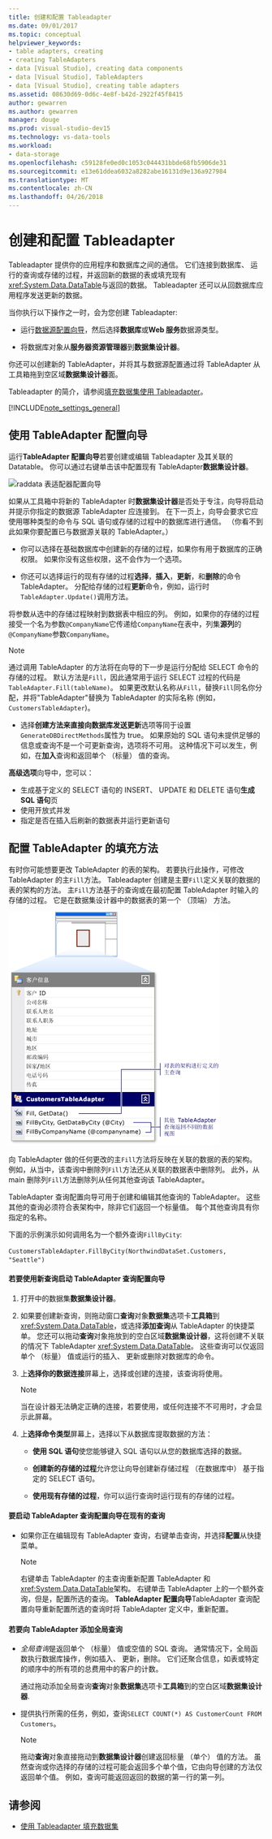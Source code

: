 ```yaml
---
title: 创建和配置 Tableadapter
ms.date: 09/01/2017
ms.topic: conceptual
helpviewer_keywords:
- table adapters, creating
- creating TableAdapters
- data [Visual Studio], creating data components
- data [Visual Studio], TableAdapters
- data [Visual Studio], creating table adapters
ms.assetid: 08630d69-0d6c-4e8f-b42d-2922f45f8415
author: gewarren
ms.author: gewarren
manager: douge
ms.prod: visual-studio-dev15
ms.technology: vs-data-tools
ms.workload:
- data-storage
ms.openlocfilehash: c59128fe0ed0c1053c044431bbde68fb5906de31
ms.sourcegitcommit: e13e61ddea6032a8282abe16131d9e136a927984
ms.translationtype: MT
ms.contentlocale: zh-CN
ms.lasthandoff: 04/26/2018
---
```

# <a name="create-and-configure-tableadapters"></a>创建和配置 Tableadapter
Tableadapter 提供你的应用程序和数据库之间的通信。 它们连接到数据库、 运行的查询或存储的过程，并返回新的数据的表或填充现有<xref:System.Data.DataTable>与返回的数据。 Tableadapter 还可以从回数据库应用程序发送更新的数据。

当你执行以下操作之一时，会为您创建 Tableadapter:

-   运行[数据源配置向导](../data-tools/media/data-source-configuration-wizard.png)，然后选择**数据库**或**Web 服务**数据源类型。

-   将数据库对象从**服务器资源管理器**到**数据集设计器**。

你还可以创建新的 TableAdapter，并将其与数据源配置通过将 TableAdapter 从工具箱拖到空区域**数据集设计器**面。

Tableadapter 的简介，请参阅[填充数据集使用 Tableadapter](../data-tools/fill-datasets-by-using-tableadapters.md)。

[!INCLUDE[note_settings_general](../data-tools/includes/note_settings_general_md.md)]

## <a name="use-the-tableadapter-configuration-wizard"></a>使用 TableAdapter 配置向导
运行**TableAdapter 配置向导**若要创建或编辑 Tableadapter 及其关联的 Datatable。 你可以通过右键单击该中配置现有 TableAdapter**数据集设计器**。

![raddata 表适配器配置向导](../data-tools/media/raddata-table-adapter-configuration-wizard.png "raddata 表适配器配置向导")

如果从工具箱中将新的 TableAdapter 时**数据集设计器**是否处于专注，向导将启动并提示你指定的数据源 TableAdapter 应连接到。 在下一页上，向导会要求它应使用哪种类型的命令与 SQL 语句或存储的过程中的数据库进行通信。 （你看不到此如果你要配置已与数据源关联的 TableAdapter。）

-   你可以选择在基础数据库中创建新的存储的过程，如果你有用于数据库的正确权限。 如果你没有这些权限，这不会作为一个选项。

-   你还可以选择运行的现有存储的过程**选择**，**插入**，**更新**，和**删除**的命令TableAdapter。 分配给存储的过程**更新**命令，例如，运行时`TableAdapter.Update()`调用方法。

将参数从选中的存储过程映射到数据表中相应的列。 例如，如果你的存储的过程接受一个名为参数`@CompanyName`它传递给`CompanyName`在表中，列集**源列**的`@CompanyName`参数`CompanyName`。

> [!NOTE]
>  通过调用 TableAdapter 的方法将在向导的下一步是运行分配给 SELECT 命令的存储的过程。 默认方法是`Fill`，因此通常用于运行 SELECT 过程的代码是`TableAdapter.Fill(tableName)`。 如果更改默认名称从`Fill`，替换`Fill`同名你分配，并将"TableAdapter"替换为 TableAdapter 的实际名称 (例如， `CustomersTableAdapter`)。

-   选择**创建方法来直接向数据库发送更新**选项等同于设置`GenerateDBDirectMethods`属性为 true。 如果原始的 SQL 语句未提供足够的信息或查询不是一个可更新查询，选项将不可用。 这种情况下可以发生，例如，在**加入**查询和返回单个 （标量） 值的查询。

**高级选项**向导中，您可以：
- 生成基于定义的 SELECT 语句的 INSERT、 UPDATE 和 DELETE 语句**生成 SQL 语句**页
- 使用开放式并发
- 指定是否在插入后刷新的数据表并运行更新语句

## <a name="configure-a-tableadapters-fill-method"></a>配置 TableAdapter 的填充方法
有时你可能想要更改 TableAdapter 的表的架构。 若要执行此操作，可修改 TableAdapter 的主`Fill`方法。 Tableadapter 创建是主要`Fill`定义关联的数据的表的架构的方法。 主`Fill`方法基于的查询或在最初配置 TableAdapter 时输入的存储的过程。 它是在数据集设计器中的数据表的第一个 （顶端） 方法。

![使用多个查询的 TableAdapter](../data-tools/media/tableadapter.gif "TableAdapter")

向 TableAdapter 做的任何更改的主`Fill`方法将反映在关联的数据的表的架构。 例如，从当中，该查询中删除列`Fill`方法还从关联的数据表中删除列。 此外，从 main 删除列`Fill`方法删除列从任何其他查询该 TableAdapter。

TableAdapter 查询配置向导可用于创建和编辑其他查询的 TableAdapter。 这些其他的查询必须符合表架构中，除非它们返回一个标量值。  每个其他查询具有你指定的名称。

下面的示例演示如何调用名为一个额外查询`FillByCity`:

`CustomersTableAdapter.FillByCity(NorthwindDataSet.Customers, "Seattle")`

#### <a name="to-start-the-tableadapter-query-configuration-wizard-with-a-new-query"></a>若要使用新查询启动 TableAdapter 查询配置向导

1.  打开中的数据集**数据集设计器**。

2.  如果要创建新查询，则拖动窗口**查询**对象**数据集**选项卡**工具箱**到<xref:System.Data.DataTable>，或选择**添加查询**从 TableAdapter 的快捷菜单。 您还可以拖动**查询**对象拖放到的空白区域**数据集设计器**，这将创建不关联的情况下 TableAdapter <xref:System.Data.DataTable>。 这些查询可以仅返回单个 （标量） 值或运行的插入、 更新或删除对数据库的命令。

3.  上**选择你的数据连接**屏幕上，选择或创建的连接，该查询将使用。

    > [!NOTE]
    >  当在设计器无法确定正确的连接，若要使用，或任何连接不不可用时，才会显示此屏幕。

4.  上**选择命令类型**屏幕上，选择以下从数据库提取数据的方法：

    -   **使用 SQL 语句**使您能够键入 SQL 语句以从您的数据库选择的数据。

    -   **创建新的存储的过程**允许您让向导创建新存储过程 （在数据库中） 基于指定的 SELECT 语句。

    -   **使用现有存储的过程**，你可以运行查询时运行现有的存储的过程。

#### <a name="to-start-the-tableadapter-query-configuration-wizard-on-an-existing-query"></a>要启动 TableAdapter 查询配置向导在现有的查询

-   如果你正在编辑现有 TableAdapter 查询，右键单击查询，并选择**配置**从快捷菜单。

    > [!NOTE]
    >  右键单击 TableAdapter 的主查询重新配置 TableAdapter 和<xref:System.Data.DataTable>架构。 右键单击 TableAdapter 上的一个额外查询，但是，配置所选的查询。 **TableAdapter 配置向导**TableAdapter 查询配置向导重新配置所选的查询时将 TableAdapter 定义中，重新配置。

#### <a name="to-add-a-global--query-to-a-tableadapter"></a>若要向 TableAdapter 添加全局查询

-   *全局查询*是返回单个 （标量） 值或空值的 SQL 查询。 通常情况下，全局函数执行数据库操作，例如插入、 更新，删除。 它们还聚合信息，如表或特定的顺序中的所有项的总费用中的客户的计数。

     通过拖动添加全局查询**查询**对象**数据集**选项卡**工具箱**到的空白区域**数据集设计器**.

-   提供执行所需的任务，例如，查询`SELECT COUNT(*) AS CustomerCount FROM Customers`。

    > [!NOTE]
    >  拖动**查询**对象直接拖动到**数据集设计器**创建返回标量 （单个） 值的方法。 虽然查询或你选择的存储的过程可能会返回多个单个值，它由向导创建的方法仅返回单个值。 例如，查询可能返回返回的数据的第一行的第一列。

## <a name="see-also"></a>请参阅

- [使用 Tableadapter 填充数据集](../data-tools/fill-datasets-by-using-tableadapters.md)